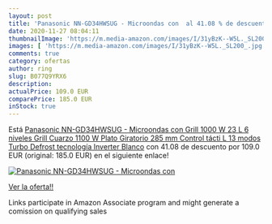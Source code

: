 ```yaml
---
layout: post
title: 'Panasonic NN-GD34HWSUG - Microondas con  al 41.08 % de descuento'
date: 2020-11-27 08:04:11
thumbnailImage: 'https://m.media-amazon.com/images/I/31yBzK--W5L._SL200_.jpg'
images: [ 'https://m.media-amazon.com/images/I/31yBzK--W5L._SL200_.jpg' ]
comments: true
category: ofertas
author: ring
slug: B077Q9YRX6
description:
actualPrice: 109.0 EUR
comparePrice: 185.0 EUR
inStock: true
---
```


Está [Panasonic NN-GD34HWSUG - Microondas con Grill  1000 W  23 L  6 niveles  Grill Cuarzo 1100 W  Plato Giratorio 285 mm  Control tácti L  13 modos  Turbo Defrost  tecnología Inverter  Blanco](https://www.amazon.es/dp/B077Q9YRX6/?tag=tolees-21) con 41.08 de descuento por 109.0 EUR (original: 185.0 EUR) en el siguiente enlace!

[![Panasonic NN-GD34HWSUG - Microondas con ](https://m.media-amazon.com/images/I/31yBzK--W5L._SL200_.jpg)](https://www.amazon.es/dp/B077Q9YRX6/?tag=tolees-21)

[Ver la oferta!!](https://www.amazon.es/dp/B077Q9YRX6/?tag=tolees-21)

Links participate in Amazon Associate program and might generate a comission on qualifying sales


